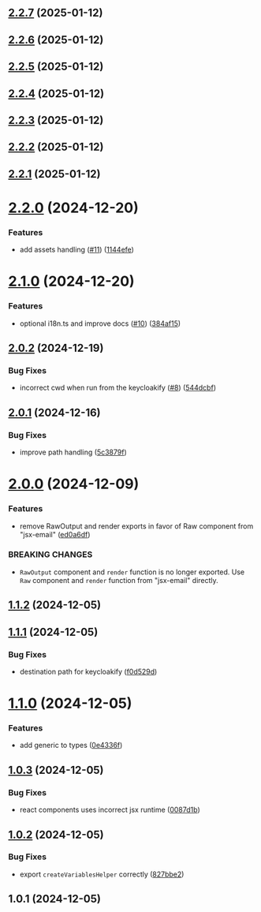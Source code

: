 ## [2.2.7](https://github.com/timofei-iatsenko/keycloakify-emails/compare/2.2.6...2.2.7) (2025-01-12)

## [2.2.6](https://github.com/timofei-iatsenko/keycloakify-emails/compare/2.2.5...2.2.6) (2025-01-12)

## [2.2.5](https://github.com/timofei-iatsenko/keycloakify-emails/compare/2.2.4...2.2.5) (2025-01-12)

## [2.2.4](https://github.com/timofei-iatsenko/keycloakify-emails/compare/2.2.3...2.2.4) (2025-01-12)

## [2.2.3](https://github.com/timofei-iatsenko/keycloakify-emails/compare/2.2.2...2.2.3) (2025-01-12)

## [2.2.2](https://github.com/timofei-iatsenko/keycloakify-emails/compare/2.2.1...2.2.2) (2025-01-12)

## [2.2.1](https://github.com/timofei-iatsenko/keycloakify-emails/compare/2.2.0...2.2.1) (2025-01-12)

# [2.2.0](https://github.com/timofei-iatsenko/keycloakify-emails/compare/2.1.0...2.2.0) (2024-12-20)

### Features

- add assets handling ([#11](https://github.com/timofei-iatsenko/keycloakify-emails/issues/11)) ([1144efe](https://github.com/timofei-iatsenko/keycloakify-emails/commit/1144efe64c7b6cba632d431e8c5dd2ae818afd20))

# [2.1.0](https://github.com/timofei-iatsenko/keycloakify-emails/compare/2.0.2...2.1.0) (2024-12-20)

### Features

- optional i18n.ts and improve docs ([#10](https://github.com/timofei-iatsenko/keycloakify-emails/issues/10)) ([384af15](https://github.com/timofei-iatsenko/keycloakify-emails/commit/384af15e198fef3d4f7a3b08b652484ced0a182e))

## [2.0.2](https://github.com/timofei-iatsenko/keycloakify-emails/compare/2.0.1...2.0.2) (2024-12-19)

### Bug Fixes

- incorrect cwd when run from the keycloakify ([#8](https://github.com/timofei-iatsenko/keycloakify-emails/issues/8)) ([544dcbf](https://github.com/timofei-iatsenko/keycloakify-emails/commit/544dcbf94bea05207a629fd0f77bc4ea2956ee7c))

## [2.0.1](https://github.com/timofei-iatsenko/keycloakify-emails/compare/2.0.0...2.0.1) (2024-12-16)

### Bug Fixes

- improve path handling ([5c3879f](https://github.com/timofei-iatsenko/keycloakify-emails/commit/5c3879ff343fbeee5e2842dea8e5961d0b7448fe))

# [2.0.0](https://github.com/timofei-iatsenko/keycloakify-emails/compare/1.1.2...2.0.0) (2024-12-09)

### Features

- remove RawOutput and render exports in favor of Raw component from "jsx-email" ([ed0a6df](https://github.com/timofei-iatsenko/keycloakify-emails/commit/ed0a6df0990ce8bc85863fa9cf4079a27472a37c))

### BREAKING CHANGES

- `RawOutput` component and `render` function is no longer exported. Use `Raw` component and `render` function from "jsx-email" directly.

## [1.1.2](https://github.com/timofei-iatsenko/keycloakify-emails/compare/1.1.1...1.1.2) (2024-12-05)

## [1.1.1](https://github.com/timofei-iatsenko/keycloakify-emails/compare/1.1.0...1.1.1) (2024-12-05)

### Bug Fixes

- destination path for keycloakify ([f0d529d](https://github.com/timofei-iatsenko/keycloakify-emails/commit/f0d529dc20f2ba18ec0dfabf40923d86e0fef417))

# [1.1.0](https://github.com/timofei-iatsenko/keycloakify-emails/compare/1.0.3...1.1.0) (2024-12-05)

### Features

- add generic to types ([0e4336f](https://github.com/timofei-iatsenko/keycloakify-emails/commit/0e4336f66bd8ba7761e535f36ef0965ef065179f))

## [1.0.3](https://github.com/timofei-iatsenko/keycloakify-emails/compare/1.0.2...1.0.3) (2024-12-05)

### Bug Fixes

- react components uses incorrect jsx runtime ([0087d1b](https://github.com/timofei-iatsenko/keycloakify-emails/commit/0087d1bef5ddd1fb02639a4044d526132b95ac22))

## [1.0.2](https://github.com/timofei-iatsenko/keycloakify-emails/compare/1.0.1...1.0.2) (2024-12-05)

### Bug Fixes

- export `createVariablesHelper` correctly ([827bbe2](https://github.com/timofei-iatsenko/keycloakify-emails/commit/827bbe26bb1a0d3846814cc329537a2fdda3a822))

## 1.0.1 (2024-12-05)
